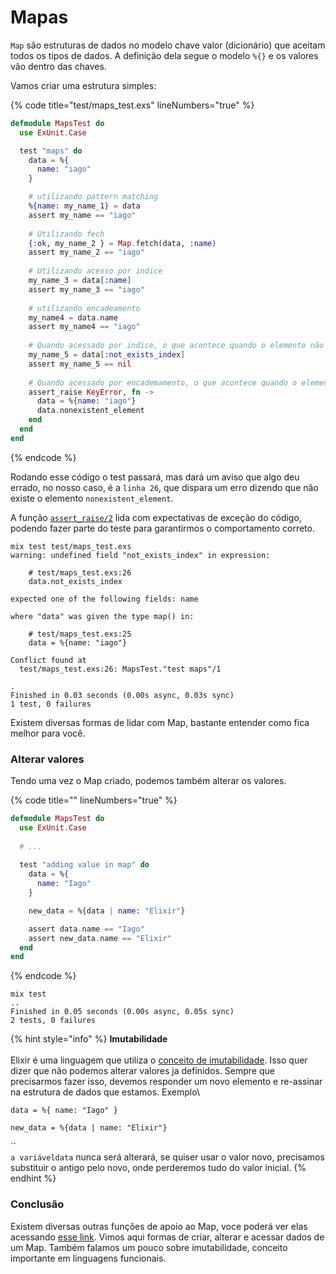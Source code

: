 # Mapas

`Map` são estruturas de dados no modelo chave valor (dicionário) que aceitam todos os tipos de dados. A definição dela segue o modelo `%{}` e os valores vão dentro das chaves.

Vamos criar uma estrutura simples:

{% code title="test/maps_test.exs" lineNumbers="true" %}
```elixir
defmodule MapsTest do
  use ExUnit.Case

  test "maps" do
    data = %{
      name: "iago"
    }

    # utilizando pattern matching
    %{name: my_name_1} = data
    assert my_name == "iago"
    
    # Utilizando fech
    {:ok, my_name_2 } = Map.fetch(data, :name)
    assert my_name_2 == "iago"
    
    # Utilizando acesso por indice
    my_name_3 = data[:name]
    assert my_name_3 == "iago"
    
    # utilizando encadeamento
    my_name4 = data.name
    assert my_name4 == "iago"
    
    # Quando acessado por indice, o que acontece quando o elemento não existe
    my_name_5 = data[:not_exists_index]
    assert my_name_5 == nil
    
    # Quando acessado por encademamento, o que acontece quando o elemento não existe
    assert_raise KeyError, fn ->
      data = %{name: "iago"}
      data.nonexistent_element
    end
  end
end
```
{% endcode %}

Rodando esse código o test passará, mas dará um aviso que algo deu errado, no nosso caso, é a `linha 26`, que dispara um erro dizendo que não existe o elemento `nonexistent_element`.

A função [`assert_raise/2`](https://hexdocs.pm/ex\_unit/ExUnit.Assertions.html#assert\_raise/2) lida com expectativas de exceção do código, podendo fazer parte do teste para garantirmos o comportamento correto.

```shell
mix test test/maps_test.exs
warning: undefined field "not_exists_index" in expression:

    # test/maps_test.exs:26
    data.not_exists_index

expected one of the following fields: name

where "data" was given the type map() in:

    # test/maps_test.exs:25
    data = %{name: "iago"}

Conflict found at
  test/maps_test.exs:26: MapsTest."test maps"/1

.
Finished in 0.03 seconds (0.00s async, 0.03s sync)
1 test, 0 failures
```

Existem diversas formas de lidar com Map, bastante entender como fica melhor para você.

### Alterar valores

Tendo uma vez o Map criado, podemos também alterar os valores.&#x20;

{% code title="" lineNumbers="true" %}
```elixir
defmodule MapsTest do
  use ExUnit.Case
  
  # ...
  
  test "adding value in map" do
    data = %{
      name: "Iago"
    }

    new_data = %{data | name: "Elixir"}

    assert data.name == "Iago"
    assert new_data.name == "Elixir"
  end
end
```
{% endcode %}

```shell
mix test
..
Finished in 0.05 seconds (0.00s async, 0.05s sync)
2 tests, 0 failures
```

{% hint style="info" %}
**Imutabilidade**\
\
Elixir é uma linguagem que utiliza o [conceito de  imutabilidade](../../conceitos/imutabilidade.md). Isso quer dizer que não podemos alterar valores ja definidos. Sempre que precisarmos fazer isso, devemos responder um novo elemento e re-assinar na estrutura de dados que estamos. Exemplo\


`data = %{ name: "Iago" }`

`new_data = %{data | name: "Elixir"}`

``\
`a variáveldata` nunca será alterará, se quiser usar o valor novo, precisamos substituir o antigo pelo novo, onde perderemos tudo do valor inicial.&#x20;
{% endhint %}

### Conclusão

Existem diversas outras funções de apoio ao Map, voce poderá ver elas acessando [esse link](https://hexdocs.pm/elixir/1.12/Map.html#summary). Vimos aqui formas de criar, alterar e acessar dados de um Map. Também falamos um pouco sobre imutabilidade, conceito importante em linguagens funcionais.
